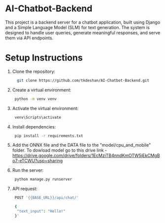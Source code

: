 # AI-Chatbot-Backend

This project is a backend server for a chatbot application, built using Django and a Simple Language Model (SLM) for text generation. The system is designed to handle user queries, generate meaningful responses, and serve them via API endpoints.

# Setup Instructions

1. Clone the repository:
   
   ```bash
     git clone https://github.com/tkdeshan/AI-Chatbot-Backend.git
2. Create a virtual environment:

    ```bash
     python -m venv venv
3. Activate the virtual environment:

    ```bash
     venv\Scripts\activate
4. Install dependencies:

    ```bash
     pip install -r requirements.txt
5. Add the ONNX file and the DATA file to the "model/cpu_and_mobile" folder. To dowload model go to this drive link - https://drive.google.com/drive/folders/1EcMziTB4nndKmOTW5jEkCMgBo7-eTCWU?usp=sharing
6. Run the server:

    ```bash
     python manage.py runserver
   
7. API request:

    ```bash
     POST '{{BASE_URL}}/api/chat/'
    
     {
      "text_input": "Hello!"
     }'
